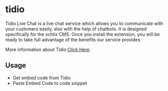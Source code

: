# tidio

Tidio Live Chat is a live chat service which allows you to communicate with your customers easily, also with the help of chatbots. It is designed specifically for the schlix CMS. Once you install the extension, you will be ready to take full advantage of the benefits our service provides

More information about Tidio [Click Here](https://www.tidio.com/).

## Usage
- Get embed code from Tidio
- Paste Embed Code to code snippet
